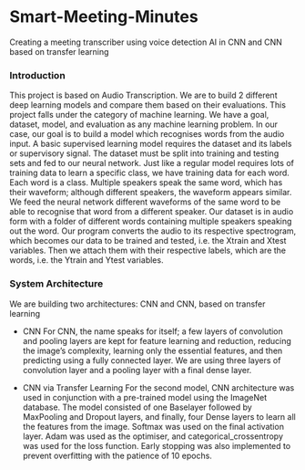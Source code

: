 # Smart-Meeting-Minutes
Creating a meeting transcriber using voice detection AI in CNN and CNN based on transfer learning

<h3>Introduction</h3>
This project is based on Audio Transcription. We are to build 2 different deep learning models and compare them 
based on their evaluations. This project falls under the category of machine learning. We have a goal, dataset, model, 
and evaluation as any machine learning problem. In our case, our goal is to build a model which recognises words 
from the audio input. A basic supervised learning model requires the dataset and its labels or supervisory signal. The 
dataset must be split into training and testing sets and fed to our neural network. Just like a regular model requires 
lots of training data to learn a specific class, we have training data for each word. Each word is a class. Multiple 
speakers speak the same word, which has their waveform; although different speakers, the waveform appears 
similar. We feed the neural network different waveforms of the same word to be able to recognise that word from a 
different speaker. Our dataset is in audio form with a folder of different words containing multiple speakers speaking 
out the word. Our program converts the audio to its respective spectrogram, which becomes our data to be trained 
and tested, i.e. the Xtrain and Xtest variables. Then we attach them with their respective labels, which are the words, 
i.e. the Ytrain and Ytest variables.


<h3>System Architecture</h3>
We are building two architectures: CNN and CNN, based on transfer learning

- CNN
For CNN, the name speaks for itself; a few layers of convolution and pooling layers are kept for feature learning and 
reduction, reducing the image’s complexity, learning only the essential features, and then predicting using a fully 
connected layer. We are using three layers of convolution layer and a pooling layer with a final dense layer.

- CNN via Transfer Learning
For the second model, CNN architecture was used in conjunction with a pre-trained model using the ImageNet 
database. The model consisted of one Baselayer followed by MaxPooling and Dropout layers, and finally, four Dense 
layers to learn all the features from the image. Softmax was used on the final activation layer. Adam was used as the 
optimiser, and categorical_crossentropy was used for the loss function. Early stopping was also implemented to 
prevent overfitting with the patience of 10 epochs.
